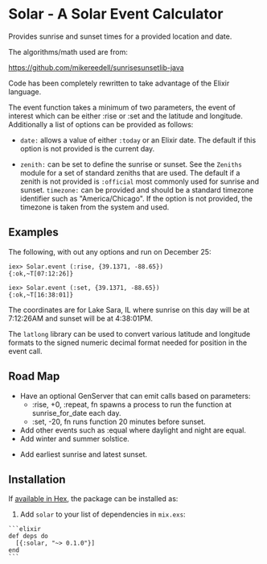 # Solar - A Solar Event Calculator

Provides sunrise and sunset times for a provided location and date.

The algorithms/math used are from:

  https://github.com/mikereedell/sunrisesunsetlib-java

Code has been completely rewritten to take advantage of the Elixir language.

The event function takes a minimum of two parameters, the event of interest
which can be either :rise or :set and the latitude and longitude. Additionally
a list of options can be provided as follows:

  * `date:` allows a value of either `:today` or an Elixir date. The default
    if this option is not provided is the current day.
  - `zenith:` can be set to define the sunrise or sunset. See the `Zeniths`
    module for a set of standard zeniths that are used. The default if a
    zenith is not provided is `:official` most commonly used for sunrise and
    sunset.
    `timezone:` can be provided and should be a standard timezone identifier
    such as "America/Chicago". If the option is not provided, the timezone is
    taken from the system and used.

## Examples

The following, with out any options and run on December 25:

    iex> Solar.event (:rise, {39.1371, -88.65})
    {:ok,~T[07:12:26]}

    iex> Solar.event (:set, {39.1371, -88.65})
    {:ok,~T[16:38:01]}

The coordinates are for Lake Sara, IL where sunrise on this day will be at 7:12:26AM and sunset will be at 4:38:01PM.

The `latlong` library can be used to convert various latitude and longitude
formats to the signed numeric decimal format needed for position in the event
call.

## Road Map

* Have an optional GenServer that can emit calls based on parameters:
  * :rise, +0, :repeat, fn spawns a process to run the function at
  sunrise_for_date each day.
  * :set, -20, fn runs function 20 minutes before sunset.
* Add other events such as :equal where daylight and night are equal.
* Add winter and summer solstice.
- Add earliest sunrise and latest sunset.

## Installation

If [available in Hex](https://hex.pm/docs/publish), the package can be installed as:

  1. Add `solar` to your list of dependencies in `mix.exs`:

    ```elixir
    def deps do
      [{:solar, "~> 0.1.0"}]
    end
    ```
